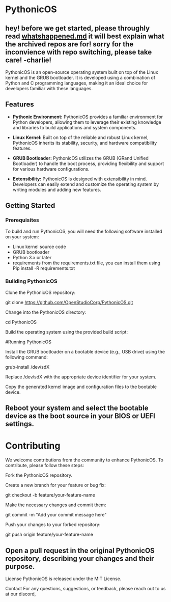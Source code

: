 # PythonicOS

hey! before we get started, please throughly read [whatshappened.md](whatshappened.md)
it will best explain what the archived repos are for!
sorry for the inconvience with repo switching, please take care!
-charlie!
----------------
PythonicOS is an open-source operating system built on top of the Linux kernel and the GRUB bootloader. It is developed using a combination of Python and C programming languages, making it an ideal choice for developers familiar with these languages.

## Features

- **Pythonic Environment:** PythonicOS provides a familiar environment for Python developers, allowing them to leverage their existing knowledge and libraries to build applications and system components.

- **Linux Kernel:** Built on top of the reliable and robust Linux kernel, PythonicOS inherits its stability, security, and hardware compatibility features.

- **GRUB Bootloader:** PythonicOS utilizes the GRUB (GRand Unified Bootloader) to handle the boot process, providing flexibility and support for various hardware configurations.

- **Extensibility:** PythonicOS is designed with extensibility in mind. Developers can easily extend and customize the operating system by writing modules and adding new features.

## Getting Started

### Prerequisites

To build and run PythonicOS, you will need the following software installed on your system:

- Linux kernel source code
- GRUB bootloader
- Python 3.x or later
- requirements from the requirements.txt file, you can install them using Pip install -R requirements.txt

### Building PythonicOS

  Clone the PythonicOS repository:

  git clone https://github.com/OpenStudioCorp/PythonicOS.git

  Change into the PythonicOS directory:
   
  cd PythonicOS
   
  Build the operating system using the provided build script:
   
  #Running PythonicOS

Install the GRUB bootloader on a bootable device (e.g., USB drive) using the following command:

grub-install /dev/sdX

Replace /dev/sdX with the appropriate device identifier for your system.

Copy the generated kernel image and configuration files to the bootable device.

Reboot your system and select the bootable device as the boot source in your BIOS or UEFI settings.
----------------------------------------------------------------------------------------------------

# Contributing

We welcome contributions from the community to enhance PythonicOS. To contribute, please follow these steps:

Fork the PythonicOS repository.

Create a new branch for your feature or bug fix:

git checkout -b feature/your-feature-name

Make the necessary changes and commit them:

git commit -m "Add your commit message here"

Push your changes to your forked repository:

git push origin feature/your-feature-name

Open a pull request in the original PythonicOS repository, describing your changes and their purpose.
------------------------------------------------------------------------------------------------------
License
PythonicOS is released under the MIT License.

Contact
For any questions, suggestions, or feedback, please reach out to us at our discord,
